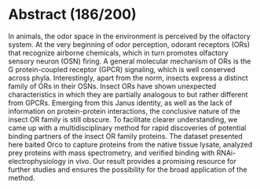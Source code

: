 # Abstract (186/200)
In animals, the odor space in the environment is perceived by the olfactory system. At the very beginning of odor perception, odorant receptors (ORs) that recognize airborne chemicals, which in turn promotes olfactory sensory neuron (OSN) firing. A general molecular mechanism of ORs is the G protein-coupled receptor (GPCR) signaling, which is well conserved across phyla. Interestingly, apart from the norm, insects express a distinct family of ORs in their OSNs. Insect ORs have shown unexpected characteristics in which they are partially analogous to but rather different from GPCRs. Emerging from this Janus identity, as well as the lack of information on protein-protein interactions, the conclusive nature of the insect OR family is still obscure. To facilitate clearer understanding, we came up with a multidisciplinary method for rapid discoveries of potential binding partners of the insect OR family proteins. The dataset presented here baited Orco to capture proteins from the native tissue lysate, analyzed prey proteins with mass spectrometry, and verified binding with RNAi-electrophysiology in vivo. Our result provides a promising resource for further studies and ensures the possibility for the broad application of the method.